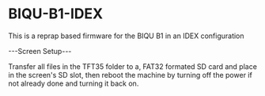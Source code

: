 # BIQU-B1-IDEX
This is a reprap based firmware for the BIQU B1 in an IDEX configuration

   ---Screen Setup---

Transfer all files in the TFT35 folder to a, FAT32 formated SD card and place in the screen's SD slot, then reboot the machine by turning off the power if not already done and turning it back on.

  
  
  



